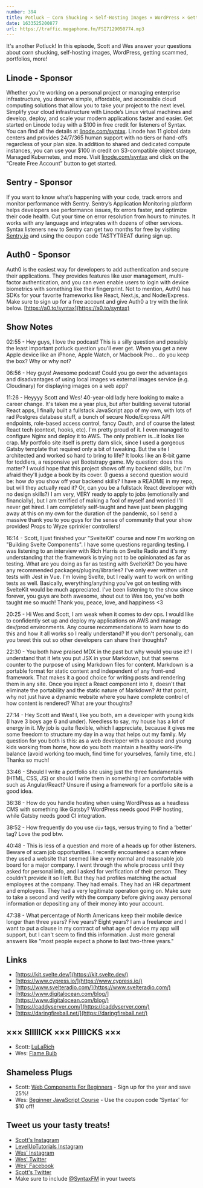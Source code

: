```yaml
---
number: 394
title: Potluck — Corn Shucking × Self-Hosting Images × WordPress × Getting Scammed × Portfolios
date: 1633525200877
url: https://traffic.megaphone.fm/FSI7129050774.mp3
---
```


It's another Potluck! In this episode, Scott and Wes answer your questions about corn shucking, self-hosting images, WordPress, getting scammed, portfolios, more!

## Linode - Sponsor
Whether you’re working on a personal project or managing enterprise infrastructure, you deserve simple, affordable, and accessible cloud computing solutions that allow you to take your project to the next level. Simplify your cloud infrastructure with Linode’s Linux virtual machines and develop, deploy, and scale your modern applications faster and easier. Get started on Linode today with a $100 in free credit for listeners of Syntax. You can find all the details at [linode.com/syntax](https://linode.com/syntax). Linode has 11 global data centers and provides 24/7/365 human support with no tiers or hand-offs regardless of your plan size. In addition to shared and dedicated compute instances, you can use your $100 in credit on S3-compatible object storage, Managed Kubernetes, and more. Visit [linode.com/syntax](https://linode.com/syntax) and click on the “Create Free Account” button to get started.

## Sentry - Sponsor
If you want to know what’s happening with your code, track errors and monitor performance with Sentry. Sentry’s Application Monitoring platform helps developers see performance issues, fix errors faster, and optimize their code health. Cut your time on error resolution from hours to minutes. It works with any language and integrates with dozens of other services. Syntax listeners new to Sentry can get two months for  free by visiting [Sentry.io](https://sentry.io) and using the coupon code TASTYTREAT during sign up.

## Auth0 - Sponsor
Auth0 is the easiest way for developers to add authentication and secure their applications. They provides features like user management, multi-factor authentication, and you can even enable users to login with device biometrics with something like their fingerprint. Not to mention, Auth0 has SDKs for your favorite frameworks like React, Next.js, and Node/Express. Make sure to sign up for a free account and give Auth0 a try with the link below. [https://a0.to/syntax](https://a0.to/syntax)

## Show Notes
02:55 - Hey guys, I love the podcast! This is a silly question and possibly the least important potluck question you'll ever get. When you get a new Apple device like an iPhone, Apple Watch, or Macbook Pro... do you keep the box? Why or why not?

06:56 - Hey guys! Awesome podcast! Could you go over the advantages and disadvantages of using local images vs external images service (e.g. Cloudinary) for displaying images on a web app?

11:26 - Heyyyy Scott and Wes! 40-year-old lady here looking to make a career change. It's taken me a year plus, but after building several tutorial React apps, I finally built a fullstack JavaScript app of my own, with lots of rad Postgres database stuff, a bunch of secure Node/Express API endpoints, role-based access control, fancy Oauth, and of course the latest React tech (context, hooks, etc). I'm pretty proud of it. I even managed to configure Nginx and deploy it to AWS. The only problem is...it looks like crap. My portfolio site itself is pretty darn slick, since I used a gorgeous Gatsby template that required only a bit of tweaking. But the site I architected and worked so hard to bring to life? It looks like an 8-bit game for toddlers, a responsive yet Bootstrapy game. My question: does this matter? I would hope that this project shows off my backend skills, but I'm afraid they'll judge a book by its cover. (I guess a second question would be: how *do* you show off your backend skills? I have a README in my repo, but will they actually read it? Or, can you be a fullstack React developer with no design skills?) I am very, VERY ready to apply to jobs (emotionally and financially), but I am terrified of making a fool of myself and worried I'll never get hired. I am completely self-taught and have just been plugging away at this on my own for the duration of the pandemic, so I send a massive thank you to you guys for the sense of community that your show provides! Props to Wyze sprinkler controllers!

16:14 - Scott, I just finished your "SvelteKit" course and now I'm working on "Building Svelte Components". I have some questions regarding testing. I was listening to an interview with Rich Harris on Svelte Radio and it's my understanding that the framework is trying not to be opinionated as far as testing. What are you doing as far as testing with SvelteKit? Do you have any recommended packages/plugins/libraries? I've only ever written unit tests with Jest in Vue. I'm loving Svelte, but I really want to work on writing tests as well. Basically, everything/anything you've got on testing with SvelteKit would be much appreciated. I've been listening to the show since forever, you guys are both awesome, shout out to Wes too, you've both taught me so much! Thank you, peace, love, and happiness <3

20:25 - Hi Wes and Scott, I am weak when it comes to dev ops. I would like to confidently set up and deploy my applications on AWS and manage dev/prod environments. Any course recommendations to learn how to do this and how it all works so I really understand? If you don't personally, can you tweet this out so other developers can share their thoughts?

22:30 - You both have praised MDX in the past but why would you use it? I understand that it lets you put JSX in your Markdown, but that seems counter to the purpose of using Markdown files for content. Markdown is a portable format for static content and independent of any front-end framework. That makes it a good choice for writing posts and rendering them in any site. Once you inject a React component into it, doesn't that eliminate the portability and the static nature of Markdown? At that point, why not just have a dynamic website where you have complete control of how content is rendered? What are your thoughts?

27:14 - Hey Scott and Wes! I, like you both, am a developer with young kids (I have 3 boys age 6 and under). Needless to say, my house has a lot of energy in it. My job is quite flexible, which I appreciate, because it gives me some freedom to structure my day in a way that helps out my family. My question for you both is this: as a web developer with a spouse and young kids working from home, how do you both maintain a healthy work-life balance (avoid working too much, find time for yourselves, family time, etc.) Thanks so much!

33:46 - Should I write a portfolio site using just the three fundamentals (HTML, CSS, JS) or should I write them in something I am comfortable with such as Angular/React? Unsure if using a framework for a portfolio site is a good idea.	

36:38 - How do you handle hosting when using WordPress as a headless CMS with something like Gatsby? WordPress needs good PHP hosting, while Gatsby needs good CI integration.

38:52 - How frequently do you use `div` tags, versus trying to find a ‘better’ tag? Love the pod btw.

40:48 - This is less of a question and more of a heads up for other listeners. Beware of scam job opportunities. I recently encountered a scam where they used a website that seemed like a very normal and reasonable job board for a major company. I went through the whole process until they asked for personal info, and I asked for verification of their person. They couldn't provide it so I left. But they had profiles matching the actual employees at the company. They had emails. They had an HR department and employees. They had a very legitimate operation going on. Make sure to take a second and verify with the company before giving away personal information or depositing any of their money into your account.

47:38 - What percentage of North Americans keep their mobile device longer than three years? Five years? Eight years? I am a freelancer and I want to put a clause in my contract of what age of device my app will support, but I can't seem to find this information. Just more general answers like "most people expect a phone to last two-three years."	

## Links
* [https://kit.svelte.dev/](https://kit.svelte.dev/)
* [https://www.cypress.io/](https://www.cypress.io/)
* [https://www.svelteradio.com/](https://www.svelteradio.com/)
* [https://www.digitalocean.com/blog/](https://www.digitalocean.com/blog/)
* [https://caddyserver.com/](https://caddyserver.com/)
* [https://daringfireball.net/](https://daringfireball.net/)

## ××× SIIIIICK ××× PIIIICKS ×××
* Scott: [LuLaRich](https://www.amazon.com/LuLaRich-Season-1/dp/B09CFXPNSX)
* Wes: [Flame Bulb](https://amzn.to/3zq74e2)

## Shameless Plugs
* Scott: [Web Components For Beginners](https://www.leveluptutorials.com/pro) - Sign up for the year and save 25%!
* Wes: [Beginner JavaScript Course](https://beginnerjavascript.com/) - Use the coupon code 'Syntax' for $10 off!

## Tweet us your tasty treats!
* [Scott's Instagram](https://www.instagram.com/stolinski/)
* [LevelUpTutorials Instagram](https://www.instagram.com/LevelUpTutorials/)
* [Wes' Instagram](https://www.instagram.com/wesbos/)
* [Wes' Twitter](https://twitter.com/wesbos)
* [Wes' Facebook](https://www.facebook.com/wesbos.developer)
* [Scott's Twitter](https://twitter.com/stolinski)
* Make sure to include [@SyntaxFM](https://twitter.com/SyntaxFM) in your tweets